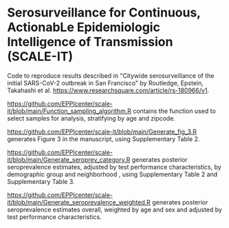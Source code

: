 # Serosurveillance for Continuous, ActionabLe Epidemiologic Intelligence of Transmission (SCALE-IT)

Code to reproduce results described in "Citywide serosurveillance of the initial SARS-CoV-2 outbreak in San Francisco" by Routledge, Epstein, Takahashi et al. https://www.researchsquare.com/article/rs-180966/v1.

https://github.com/EPPIcenter/scale-it/blob/main/Function_sampling_algorithm.R contains the function used to select samples for analysis, stratifying by age and zipcode. 
   
https://github.com/EPPIcenter/scale-it/blob/main/Generate_fig_3.R generates Figure 3 in the manuscript, using Supplementary Table 2.
 
https://github.com/EPPIcenter/scale-it/blob/main/Generate_seroprev_category.R generates posterior seroprevalence estimates, adjusted by test performance characteristics, by demographic group and neighborhood , using Supplementary Table 2 and Supplementary Table 3.
 
https://github.com/EPPIcenter/scale-it/blob/main/Generate_seroprevalence_weighted.R generates posterior seroprevalence estimates overall, weighted by age and sex and adjusted by test performance characteristics.

